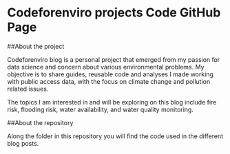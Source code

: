# Codeforenviro projects Code GitHub Page

##About the project

Codeforenviro blog is a personal project that emerged from my passion for data science and concern about various environmental problems. My objective is to share guides, reusable code and analyses I made working with public access data, with the focus on climate change and pollution related issues.

The topics I am interested in and will be exploring on this blog include fire risk, flooding risk, water availability, and water quality monitoring.

##About the repository

Along the folder in this repository you will find the code used in the different blog posts. 
